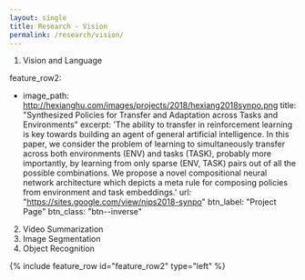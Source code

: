 ```yaml
---
layout: single
title: Research - Vision
permalink: /research/vision/
---
```


1. Vision and Language

feature_row2:
  - image_path: http://hexianghu.com/images/projects/2018/hexiang2018synpo.png
    title: "Synthesized Policies for Transfer and Adaptation across Tasks and Environments"
    excerpt: 'The ability to transfer in reinforcement learning is key towards building an agent of general artificial intelligence. In this paper, we consider the problem of learning to simultaneously transfer across both environments (ENV) and tasks (TASK), probably more importantly, by learning from only sparse (ENV, TASK) pairs out of all the possible combinations. We propose a novel compositional neural network architecture which depicts a meta rule for composing policies from environment and task embeddings.'
    url: "https://sites.google.com/view/nips2018-synpo"
    btn_label: "Project Page"
    btn_class: "btn--inverse"

2. Video Summarization
3. Image Segmentation
4. Object Recognition

{% include feature_row id="feature_row2" type="left" %}
